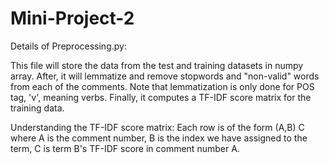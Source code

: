 # Mini-Project-2

Details of Preprocessing.py:

This file will store the data from the test and training datasets in numpy array. After, it will lemmatize and remove stopwords and "non-valid" words from each of the comments. Note that lemmatization is only done for POS tag, 'v', meaning verbs. Finally, it computes a TF-IDF score matrix for the training data.

Understanding the TF-IDF score matrix: Each row is of the form (A,B) C where A is the comment number, B is the index we have assigned to the term, C is term B's TF-IDF score in comment number A.

